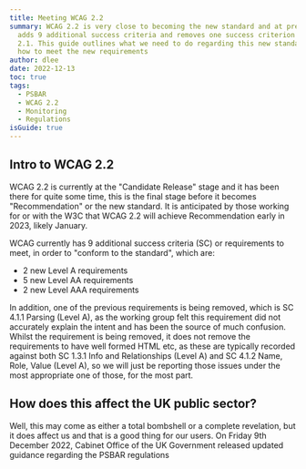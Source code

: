 ```yaml
---
title: Meeting WCAG 2.2
summary: WCAG 2.2 is very close to becoming the new standard and at present it
  adds 9 additional success criteria and removes one success criterion from WCAG
  2.1. This guide outlines what we need to do regarding this new standard and
  how to meet the new requirements
author: dlee
date: 2022-12-13
toc: true
tags:
  - PSBAR
  - WCAG 2.2
  - Monitoring
  - Regulations
isGuide: true
---
```

## Intro to WCAG 2.2

WCAG 2.2 is currently at the "Candidate Release" stage and it has been there for quite some time, this is the final stage before it becomes "Recommendation" or the new standard. It is anticipated by those working for or with the W3C that WCAG 2.2 will achieve Recommendation early in 2023, likely January.

WCAG currently has 9 additional success criteria (SC) or requirements to meet, in order to "conform to the standard", which are:

* 2 new Level A requirements
* 5 new Level AA requirements
* 2 new Level AAA requirements

In addition, one of the previous requirements is being removed, which is SC 4.1.1 Parsing (Level A), as the working group felt this requirement did not accurately explain the intent and has been the source of much confusion. Whilst the requirement is being removed, it does not remove the requirements to have well formed HTML etc, as these are typically recorded against both SC 1.3.1 Info and Relationships (Level A) and SC 4.1.2 Name, Role, Value (Level A), so we will just be reporting those issues under the most appropriate one of those, for the most part.

## How does this affect the UK public sector?

Well, this may come as either a total bombshell or a complete revelation, but it does affect us and that is a good thing for our users. On Friday 9th December 2022, Cabinet Office of the UK Government released updated guidance regarding the PSBAR regulations